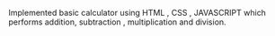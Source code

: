 Implemented basic calculator using HTML , CSS , JAVASCRIPT which performs addition, subtraction , multiplication and division.
